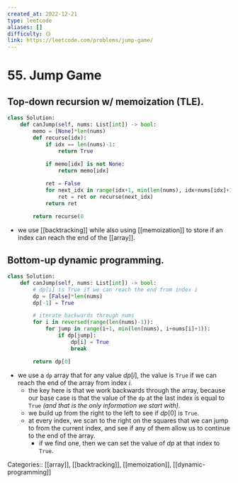 ```yaml
---
created_at: 2022-12-21
type: leetcode
aliases: []
difficulty: 🟡
link: https://leetcode.com/problems/jump-game/
---
```


# 55. Jump Game

## Top-down recursion w/ memoization (TLE).

```python
class Solution:
    def canJump(self, nums: List[int]) -> bool:
        memo = [None]*len(nums)
        def recurse(idx):
            if idx == len(nums)-1:
                return True
            
            if memo[idx] is not None:
                return memo[idx]

            ret = False
            for next_idx in range(idx+1, min(len(nums), idx+nums[idx]+1)):
                ret = ret or recurse(next_idx)
            return ret
        
        return recurse(0
```

- we use [[backtracking]] while also using [[memoization]] to store if an index can reach the end of the [[array]].

## Bottom-up dynamic programming.

```python
class Solution:
    def canJump(self, nums: List[int]) -> bool:
        # dp[i] is True if we can reach the end from index i
        dp = [False]*len(nums)
        dp[-1] = True

        # iterate backwards through nums
        for i in reversed(range(len(nums)-1)):
            for jump in range(i+1, min(len(nums), i+nums[i]+1)):
                if dp[jump]:
                    dp[i] = True
                    break

        return dp[0]
```

- we use a `dp` array that for any value $dp[i]$, the value is `True` if we can reach the end of the array from index $i$.
	- the key here is that we work backwards through the array, because our base case is that the value of the `dp` at the last index is equal to `True` *(and that is the only information we start with)*.
	- we build up from the right to the left to see if $dp[0]$ is `True`.
	- at every index, we scan to the right on the squares that we can jump to from the current index, and see if any of them allow us to continue to the end of the array.
		- if we find one, then we can set the value of $dp$ at that index to `True`.

Categories:: [[array]], [[backtracking]], [[memoization]], [[dynamic-programming]]
